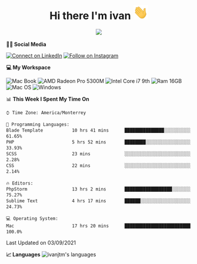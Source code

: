 <h1 align="center">Hi there I'm ivan <img src="https://raw.githubusercontent.com/ABSphreak/ABSphreak/master/gifs/Hi.gif" width="40px" /></h1>
<div align="center">
<img src="http://github-readme-streak-stats.herokuapp.com?user=ivanjtm&hide_border=true&background=00000000&border=FFFFFF00&sideNums=A8A8A8&sideLabels=A8A8A8&currStreakNum=FFC93C&dates=A8A8A8)](https://git.io/streak-stats"/>
</div>

**👦🏻 Social Media**

[![Connect on LinkedIn](https://img.shields.io/badge/LinkedIn-%230077B5.svg?&style=flat-square&logo=linkedin&logoColor=white)](https://www.linkedin.com/in/ivanjtm)
[![Follow on Instagram](https://img.shields.io/badge/Instagram-E4405F?style=flat-square&logo=instagram&logoColor=white)](https://www.instagram.com/ivanjtm)

**💻 My Workspace**

![Mac Book](https://img.shields.io/badge/Apple-MacBook_Pro_2019-999999?style=flat-square&logo=apple&logoColor=white)
![AMD Radeon Pro 5300M](https://img.shields.io/badge/AMD-Radeon_Pro_5300M-ED1C24?style=flat-square&logo=amd&logoColor=white)
![Intel Core i7 9th](https://img.shields.io/badge/Intel-Core_i7_9th-0071C5?style=flat-square&logo=intel&logoColor=white)
![Ram 16GB](https://img.shields.io/badge/RAM-16GB-230071C5?style=flat-square&logoColor=white)
![Mac OS](https://img.shields.io/badge/Mac%20OS-000000?style=flat-square&logo=apple&logoColor=white)
![Windows](https://img.shields.io/badge/Windows-0078D6?style=flat-square&logo=windows&logoColor=white)


<!--START_SECTION:waka-->
📊 **This Week I Spent My Time On** 

```text
⌚︎ Time Zone: America/Monterrey

💬 Programming Languages: 
Blade Template           10 hrs 41 mins      ███████████████░░░░░░░░░░   61.65% 
PHP                      5 hrs 52 mins       ████████░░░░░░░░░░░░░░░░░   33.93% 
SCSS                     23 mins             ░░░░░░░░░░░░░░░░░░░░░░░░░   2.28% 
CSS                      22 mins             ░░░░░░░░░░░░░░░░░░░░░░░░░   2.14%

🔥 Editors: 
PhpStorm                 13 hrs 2 mins       ██████████████████░░░░░░░   75.27% 
Sublime Text             4 hrs 17 mins       ██████░░░░░░░░░░░░░░░░░░░   24.73%

💻 Operating System: 
Mac                      17 hrs 20 mins      █████████████████████████   100.0%

```


 Last Updated on 03/09/2021
<!--END_SECTION:waka-->
**📈 Languages**
 ![ivanjtm's languages](https://wakatime.com/share/@ivanjtm/a32f83c6-d0c9-49a4-a5ae-d0440b950377.svg)
